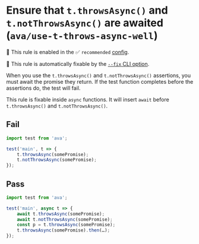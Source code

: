 # Ensure that `t.throwsAsync()` and `t.notThrowsAsync()` are awaited (`ava/use-t-throws-async-well`)

💼 This rule is enabled in the ✅ `recommended` [config](https://github.com/avajs/eslint-plugin-ava#recommended-config).

🔧 This rule is automatically fixable by the [`--fix` CLI option](https://eslint.org/docs/latest/user-guide/command-line-interface#--fix).

<!-- end auto-generated rule header -->

When you use the `t.throwsAsync()` and `t.notThrowsAsync()` assertions, you must await the promise they return. If the test function completes before the assertions do, the test will fail.

This rule is fixable inside `async` functions. It will insert `await` before `t.throwsAsync()` and `t.notThrowsAsync()`.

## Fail

```js
import test from 'ava';

test('main', t => {
	t.throwsAsync(somePromise);
	t.notThrowsAsync(somePromise);
});
```

## Pass

```js
import test from 'ava';

test('main', async t => {
	await t.throwsAsync(somePromise);
	await t.notThrowsAsync(somePromise);
	const p = t.throwsAsync(somePromise);
	t.throwsAsync(somePromise).then(…);
});
```
